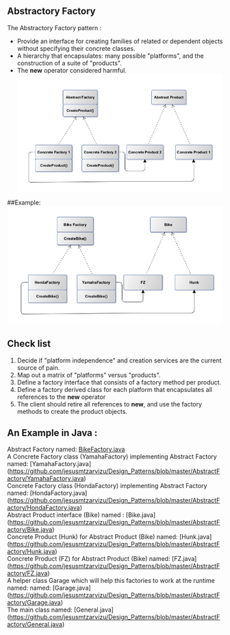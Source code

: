 
## Abstractory Factory

The Abstractory Factory pattern :
* Provide an interface for creating families of related or dependent objects without specifying their concrete classes.
* A hierarchy that encapsulates: many possible "platforms", and the construction of a suite of "products".
* The **new** operator considered harmful.
![Alt text](https://github.com/jesusmtzarvizu/Design_Patterns/blob/master/AbstractFactory/abstractfactory.png "Optional Title")

##Example:
![Alt text](https://github.com/jesusmtzarvizu/Design_Patterns/blob/master/AbstractFactory/abstractfactory2.png "Optional Title")

## Check list

1. Decide if "platform independence" and creation services are the current source of pain.
2. Map out a matrix of "platforms" versus "products".
3. Define a factory interface that consists of a factory method per product.
4. Define a factory derived class for each platform that encapsulates all references to the **new** operator
5. The client should retire all references to **new**, and use the factory methods to create the product objects.

## An Example in Java :
Abstract Factory  named: [BikeFactory.java](https://github.com/jesusmtzarvizu/Design_Patterns/blob/master/AbstractFactory/BikeFactory.java)
</br>A Concrete Factory class (YamahaFactory) implementing Abstract Factory named: [YamahaFactory.java]
(https://github.com/jesusmtzarvizu/Design_Patterns/blob/master/AbstractFactory/YamahaFactory.java)
</br>Concrete Factory class (HondaFactory) implementing Abstract Factory named: [HondaFactory.java]
(https://github.com/jesusmtzarvizu/Design_Patterns/blob/master/AbstractFactory/HondaFactory.java)
</br>Abstract Product interface (Bike) named : [Bike.java]
(https://github.com/jesusmtzarvizu/Design_Patterns/blob/master/AbstractFactory/Bike.java)
</br>Concrete Product (Hunk) for Abstract Product (Bike) named: [Hunk.java]
(https://github.com/jesusmtzarvizu/Design_Patterns/blob/master/AbstractFactory/Hunk.java)
</br>Concrete Product (FZ) for Abstract Product (Bike) named: [FZ.java]
(https://github.com/jesusmtzarvizu/Design_Patterns/blob/master/AbstractFactory/FZ.java)
</br>A helper class Garage which will help this factories to work at the runtime named: named: [Garage.java]
(https://github.com/jesusmtzarvizu/Design_Patterns/blob/master/AbstractFactory/Garage.java)
</br>The main class named: [General.java]
(https://github.com/jesusmtzarvizu/Design_Patterns/blob/master/AbstractFactory/General.java)
